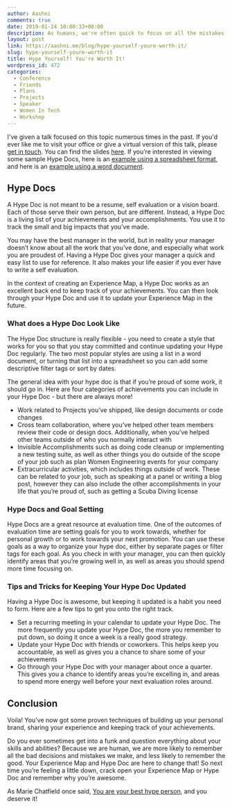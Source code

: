 ```yaml
---
author: Aashni
comments: true
date: 2019-01-24 10:00:33+00:00
description: As humans, we're often quick to focus on all the mistakes and negatives in our lives, that we often forget about all the awesome things we've accomplished. Hype Docs are a living list of your achievements and a great way to remember how awesome you are!
layout: post
link: https://aashni.me/blog/hype-yourself-youre-worth-it/
slug: hype-yourself-youre-worth-it
title: Hype Yourself! You're Worth It!
wordpress_id: 472
categories:
  - Conference
  - Friends
  - Plans
  - Projects
  - Speaker
  - Women In Tech
  - Workshop
---
```


I've given a talk focused on this topic numerous times in the past. If you'd ever like me to visit your office or give a virtual version of this talk, please [get in touch](https://aashni.me/contact). You can find the slides [here](https://docs.google.com/presentation/d/1u0jCJAbAagEXW-Qjh3hZLAWwH0etDE_CFPEvdlY2HNw/edit?usp=sharing). If you’re interested in viewing some sample Hype Docs, here is an [example using a spreadsheet format](https://docs.google.com/spreadsheets/d/1YRA8j3HzwBkj2rBto774zWuKIj6GaoopZuwwtu6bUS0), and here is an [example using a word document](https://drive.google.com/open?id=1o12BOKREVOXu_alnJgWygTTspmx56IPz8ljiuYNBEfw).

## **Hype Docs**

A Hype Doc is not meant to be a resume, self evaluation or a vision board. Each of those serve their own person, but are different. Instead, a Hype Doc is a living list of your achievements and your accomplishments. You use it to track the small and big impacts that you’ve made.

You may have the best manager in the world, but in reality your manager doesn’t know about all the work that you’ve done, and especially what work you are proudest of. Having a Hype Doc gives your manager a quick and easy list to use for reference. It also makes your life easier if you ever have to write a self evaluation.

In the context of creating an Experience Map, a Hype Doc works as an excellent back end to keep track of your achievements. You can then look through your Hype Doc and use it to update your Experience Map in the future.

### **What does a Hype Doc Look Like**

The Hype Doc structure is really flexible - you need to create a style that works for you so that you stay committed and continue updating your Hype Doc regularly. The two most popular styles are using a list in a word document, or turning that list into a spreadsheet so you can add some descriptive filter tags or sort by dates.

The general idea with your hype doc is that if you’re proud of some work, it should go in. Here are four categories of achievements you can include in your Hype Doc - but there are always more!

- Work related to Projects you’ve shipped, like design documents or code changes
- Cross team collaboration, where you’ve helped other team members review their code or design docs. Additionally, when you’ve helped other teams outside of who you normally interact with
- Invisible Accomplishments such as doing code cleanup or implementing a new testing suite, as well as other things you do outside of the scope of your job such as plan Women Engineering events for your company
- Extracurricular activities, which includes things outside of work. These can be related to your job, such as speaking at a panel or writing a blog post, however they can also include the other accomplishments in your life that you’re proud of, such as getting a Scuba Diving license

### **Hype Docs and Goal Setting**

Hype Docs are a great resource at evaluation time. One of the outcomes of evaluation time are setting goals for you to work towards, whether for personal growth or to work towards your next promotion. You can use these goals as a way to organize your hype doc, either by separate pages or filter tags for each goal. As you check in with your manager, you can then quickly identify areas that you’re growing well in, as well as areas you should spend more time focusing on.

### **Tips and Tricks for Keeping Your Hype Doc Updated**

Having a Hype Doc is awesome, but keeping it updated is a habit you need to form. Here are a few tips to get you onto the right track.

- Set a recurring meeting in your calendar to update your Hype Doc. The more frequently you update your Hype Doc, the more you remember to put down, so doing it once a week is a really good strategy.
- Update your Hype Doc with friends or coworkers. This helps keep you accountable, as well as gives you a chance to share some of your achievements
- Go through your Hype Doc with your manager about once a quarter. This gives you a chance to identify areas you’re excelling in, and areas to spend more energy well before your next evaluation roles around.

## **Conclusion**

Voila! You’ve now got some proven techniques of building up your personal brand, sharing your experience and keeping track of your achievements.

Do you ever sometimes get into a funk and question everything about your skills and abilities? Because we are human, we are more likely to remember all the bad decisions and mistakes we make, and less likely to remember the good. Your Experience Map and Hype Doc are here to change that! So next time you’re feeling a little down, crack open your Experience Map or Hype Doc and remember why you’re awesome.

As Marie Chatfield once said, [You are your best hype person](https://medium.com/square-corner-blog/you-are-your-own-best-hype-person-cf1e3a83c0c2), and you deserve it!

